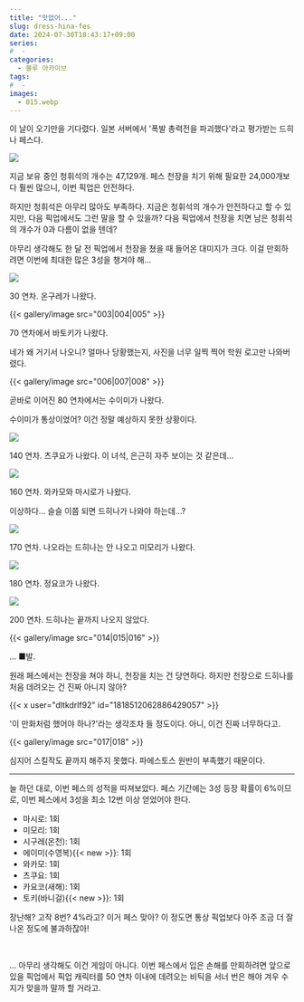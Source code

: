 ```yaml
---
title: "맛없어..."
slug: dress-hina-fes
date: 2024-07-30T18:43:17+09:00
series:
#  - 
categories:
  - 블루 아카이브
tags:
#  - 
images:
  - 015.webp
---
```


이 날이 오기만을 기다렸다. 일본 서버에서 '폭발 총력전을 파괴했다'라고 평가받는 드히나 페스다.

![](001.webp)

지금 보유 중인 청휘석의 개수는 47,129개. 페스 천장을 치기 위해 필요한 24,000개보다 훨씬 많으니, 이번 픽업은 안전하다.

하지만 청휘석은 아무리 많아도 부족하다. 지금은 청휘석의 개수가 안전하다고 할 수 있지만, 다음 픽업에서도 그런 말을 할 수 있을까? 다음 픽업에서 천장을 치면 남은 청휘석의 개수가 0과 다름이 없을 텐데?

아무리 생각해도 한 달 전 픽업에서 천장을 쳤을 때 들어온 대미지가 크다. 이걸 만회하려면 이번에 최대한 많은 3성을 챙겨야 해...

![](002.webp)

30 연차. 온구레가 나왔다.

{{< gallery/image src="003|004|005" >}}

70 연차에서 바토키가 나왔다.

네가 왜 거기서 나오니? 얼마나 당황했는지, 사진을 너무 일찍 찍어 학원 로고만 나와버렸다.

{{< gallery/image src="006|007|008" >}}

곧바로 이어진 80 연차에서는 수이미가 나왔다.

수이미가 통상이었어? 이건 정말 예상하지 못한 상황이다.

![](009.webp)

140 연차. 츠쿠요가 나왔다. 이 녀석, 은근히 자주 보이는 것 같은데...

![](010.webp)

160 연차. 와카모와 마시로가 나왔다.

이상하다... 슬슬 이쯤 되면 드히나가 나와야 하는데...?

![](011.webp)

170 연차. 나오라는 드히나는 안 나오고 미모리가 나왔다.

![](012.webp)

180 연차. 정요코가 나왔다.

![](013.webp)

200 연차. 드히나는 끝까지 나오지 않았다.

{{< gallery/image src="014|015|016" >}}

... ■발.

원래 페스에서는 천장을 쳐야 하니, 천장을 치는 건 당연하다. 하지만 천장으로 드히나를 처음 데려오는 건 진짜 아니지 않아?

{{< x user="dltkdrlf92" id="1818512062886429057" >}}

'이 만화처럼 했어야 하나?'라는 생각조차 들 정도이다. 아니, 이건 진짜 너무하다고.

{{< gallery/image src="017|018" >}}

심지어 스킬작도 끝까지 해주지 못했다. 파에스토스 원반이 부족했기 때문이다.

***

늘 하던 대로, 이번 페스의 성적을 따져보았다. 페스 기간에는 3성 등장 확률이 6%이므로, 이번 페스에서 3성을 최소 12번 이상 얻었어야 한다.

* 마시로: 1회
* 미모리: 1회
* 시구레(온천): 1회
* 에이미(수영복){{< new >}}: 1회
* 와카모: 1회
* 츠쿠요: 1회
* 카요코(새해): 1회
* 토키(바니걸){{< new >}}: 1회

장난해? 고작 8번? 4%라고? 이거 페스 맞아? 이 정도면 통상 픽업보다 아주 조금 더 잘 나온 정도에 불과하잖아!

&nbsp;

... 아무리 생각해도 이건 게임이 아니다. 이번 페스에서 입은 손해를 만회하려면 앞으로 있을 픽업에서 픽업 캐릭터를 50 연차 이내에 데려오는 비틱을 서너 번은 해야 겨우 수지가 맞을까 말까 할 거라고.
